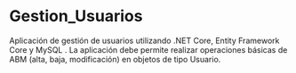 # Gestion_Usuarios

Aplicación de gestión de usuarios utilizando .NET Core, Entity Framework Core y MySQL . La aplicación debe permite realizar operaciones básicas de ABM (alta, baja, modificación) en objetos de tipo Usuario.

